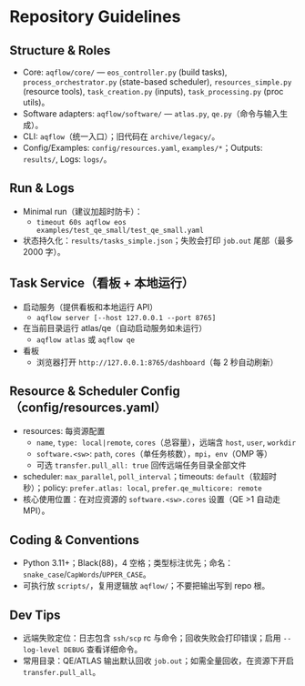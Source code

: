 # Repository Guidelines

## Structure & Roles
- Core: `aqflow/core/` — `eos_controller.py` (build tasks), `process_orchestrator.py` (state-based scheduler), `resources_simple.py` (resource tools), `task_creation.py` (inputs), `task_processing.py` (proc utils)。
- Software adapters: `aqflow/software/` — `atlas.py`, `qe.py`（命令与输入生成）。
- CLI: `aqflow`（统一入口）；旧代码在 `archive/legacy/`。
- Config/Examples: `config/resources.yaml`, `examples/*`；Outputs: `results/`, Logs: `logs/`。

## Run & Logs
- Minimal run（建议加超时防卡）：
  - `timeout 60s aqflow eos examples/test_qe_small/test_qe_small.yaml`
- 状态持久化：`results/tasks_simple.json`；失败会打印 `job.out` 尾部（最多 2000 字）。

## Task Service（看板 + 本地运行）
- 启动服务（提供看板和本地运行 API）
  - `aqflow server [--host 127.0.0.1 --port 8765]`
- 在当前目录运行 atlas/qe（自动启动服务如未运行）
  - `aqflow atlas` 或 `aqflow qe`
- 看板
  - 浏览器打开 `http://127.0.0.1:8765/dashboard`（每 2 秒自动刷新）

## Resource & Scheduler Config（config/resources.yaml）
- resources: 每资源配置
  - `name`, `type: local|remote`, `cores`（总容量），远端含 `host`, `user`, `workdir`
  - `software.<sw>`: `path`, `cores`（单任务核数），`mpi`，`env`（OMP 等）
  - 可选 `transfer.pull_all: true` 回传远端任务目录全部文件
- scheduler: `max_parallel`, `poll_interval`；timeouts: `default`（软超时秒）；policy: `prefer.atlas: local`, `prefer.qe_multicore: remote`
- 核心使用位置：在对应资源的 `software.<sw>.cores` 设置（QE >1 自动走 MPI）。

## Coding & Conventions
- Python 3.11+；Black(88)，4 空格；类型标注优先；命名：`snake_case`/`CapWords`/`UPPER_CASE`。
- 可执行放 `scripts/`，复用逻辑放 `aqflow/`；不要把输出写到 repo 根。

## Dev Tips
- 远端失败定位：日志包含 `ssh/scp` rc 与命令；回收失败会打印错误；启用 `--log-level DEBUG` 查看详细命令。
- 常用目录：QE/ATLAS 输出默认回收 `job.out`；如需全量回收，在资源下开启 `transfer.pull_all`。
